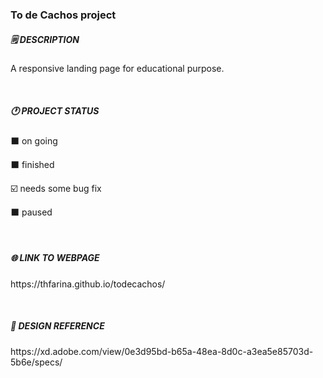 ### To de Cachos project
<h5>🗒️ DESCRIPTION</h5>
<p>A responsive landing page for educational purpose.</p>
<br>
<h5>🕐 PROJECT STATUS</h5>
<!-- ☑️⬛ -->
<p>⬛ on going</p>
<p>⬛ finished</p>
<p>☑️ needs some bug fix</p>
<p>⬛ paused</p>
<br>
<h5>🌐 LINK TO WEBPAGE</h5>
<p>https://thfarina.github.io/todecachos/</p>
<br>
<h5>🎨 DESIGN REFERENCE</h5>
<p>https://xd.adobe.com/view/0e3d95bd-b65a-48ea-8d0c-a3ea5e85703d-5b6e/specs/</p>
<br>
<!-- <h5>🖼️ SCREENSHOT</h5>
<img src="imgs/web-screenshot.png" alt="Screenshot of the landing page for web" width=100%>
<img src="imgs/mobile-screenshot.png" alt="Screenshot of the landing page for mobile" width=280px> -->
